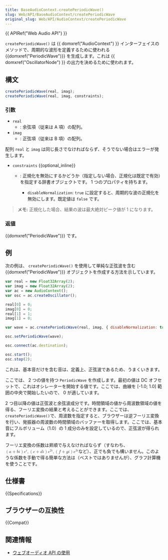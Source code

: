 ```yaml
---
title: BaseAudioContext.createPeriodicWave()
slug: Web/API/BaseAudioContext/createPeriodicWave
original_slug: Web/API/AudioContext/createPeriodicWave
---
```


{{ APIRef("Web Audio API") }}

`createPeriodicWave()` は {{ domxref("AudioContext") }} インターフェイスのメソッドで、周期的な波形を定義するために使われる {{domxref("PeriodicWave")}} を生成します。これは {{ domxref("OscillatorNode") }} の出力を決めるために使われます。

## 構文

```js
createPeriodicWave(real, imag);
createPeriodicWave(real, imag, constraints);
```

### 引数

- `real`
  - : 余弦項（従来は A 項）の配列。
- `imag`
  - : 正弦項（従来は B 項）の配列。

配列 `real` と `imag` は同じ長さでなければならず、そうでない場合はエラーが発生します。

- `constraints` {{optional_inline}}

  - : 正規化を無効にするかどうか（指定しない場合、正規化は既定で有効）を指定する辞書オブジェクトです。 1 つのプロパティを持ちます。

    - `disableNormalization`: `true` に設定すると、周期的な波の正規化を無効にします。既定値は `false` です。

> **メモ:** 正規化した場合、結果の波は最大絶対ピーク値が 1 になります。

### 返値

{{domxref("PeriodicWave")}} です。

## 例

次の例は、 `createPeriodicWave()` を使用して単純な正弦波を含む {{domxref("PeriodicWave")}} オブジェクトを作成する方法を示しています。

```js
var real = new Float32Array(2);
var imag = new Float32Array(2);
var ac = new AudioContext();
var osc = ac.createOscillator();

real[0] = 0;
imag[0] = 0;
real[1] = 1;
imag[1] = 0;

var wave = ac.createPeriodicWave(real, imag, { disableNormalization: true });

osc.setPeriodicWave(wave);

osc.connect(ac.destination);

osc.start();
osc.stop(2);
```

これは、基本音だけを含む音は、定義上、正弦波であるため、うまくいきます。

ここでは、 2 つの値を持つ `PeriodicWave` を作成します。最初の値は DC オフセットで、これはオシレーターを開始する値です。ここでは、曲線を \[-1.0; 1.0] 範囲の中央で開始したいので、 0 が適しています。

2 つ目以降の値は正弦波と余弦波成分です。時間領域の値から周波数領域の値を得る、フーリエ変換の結果と考えることができます。ここでは、`createPeriodicWave()`で、周波数を指定すると、ブラウザーは逆フーリエ変換を行い、発振器の周波数の時間領域のバッファーを取得します。ここでは、基本音にフルボリューム（1.0）の 1 成分のみを設定しているので、正弦波が得られます。

フーリエ変換の係数は昇順で与えなければならず（すなわち、<math>
<semantics><mrow><mrow><mo>(</mo>
<mrow><mi>a</mi>
<mo>+</mo>
<mi>b</mi>
<mi>i</mi>
</mrow><mo>)</mo>
</mrow><msup><mi>e</mi>
<mi>i</mi>
</msup><mo>,</mo>
<mrow><mo>(</mo>
<mrow><mi>c</mi>
<mo>+</mo>
<mi>d</mi>
<mi>i</mi>
</mrow><mo>)</mo>
</mrow><msup><mi>e</mi>
<mrow><mn>2</mn>
<mi>i</mi>
</mrow></msup><mo>,</mo>
<mrow><mo>(</mo>
<mrow><mi>f</mi>
<mo>+</mo>
<mi>g</mi>
<mi>i</mi>
</mrow><mo>)</mo>
</mrow><msup><mi>e</mi>
<mrow><mn>3</mn>
<mi>i</mi>
</mrow></msup></mrow><annotation encoding="TeX">\left(a+bi\right)e^{i} , \left(c+di\right)e^{2i} ,
\left(f+gi\right)e^{3i} </annotation>
</semantics></math>など）、正でも負でも構いません。このような係数を手動で得る簡単な方法は（ベストではありませんが）、グラフ計算機を使うことです。

## 仕様書

{{Specifications}}

## ブラウザーの互換性

{{Compat}}

## 関連情報

- [ウェブオーディオ API の使用](/ja/docs/Web/API/Web_Audio_API/Using_Web_Audio_API)
